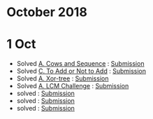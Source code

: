 # October 2018

# 1 Oct

* Solved [A. Cows and Sequence](http://codeforces.com/problemset/problem/283/A) : [Submission](http://codeforces.com/contest/283/submission/43645354)
* Solved [C. To Add or Not to Add](http://codeforces.com/contest/231/problem/C) : [Submission](http://codeforces.com/contest/231/submission/43650324)
* Solved [A. Xor-tree](http://codeforces.com/contest/429/problem/A) : [Submission](http://codeforces.com/contest/429/submission/43651193)
* Solved [A. LCM Challenge](http://codeforces.com/problemset/problem/235/A) : [Submission](http://codeforces.com/contest/235/submission/43655309)
* solved []() : [Submission]()
* solved []() : [Submission]()
* solved []() : [Submission]()

